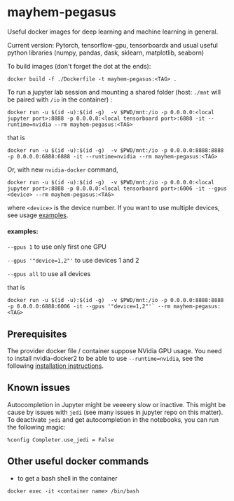 # mayhem-pegasus

Useful docker images for deep learning and machine learning in general.

Current version: Pytorch, tensorflow-gpu, tensorboardx and usual useful python libraries (numpy, pandas, dask, sklearn, matplotlib, seaborn)

To build images (don't forget the dot at the ends):

```
docker build -f ./Dockerfile -t mayhem-pegasus:<TAG> .
```

To run a jupyter lab session and mounting a shared folder (host: `./mnt` will be paired with `/io` in the container) :

```
docker run -u $(id -u):$(id -g)  -v $PWD/mnt:/io -p 0.0.0.0:<local jupyter port>:8888 -p 0.0.0.0:<local tensorboard port>:6888 -it --runtime=nvidia --rm mayhem-pegasus:<TAG>
```
that is
```
docker run -u $(id -u):$(id -g)  -v $PWD/mnt:/io -p 0.0.0.0:8888:8888 -p 0.0.0.0:6888:6888 -it --runtime=nvidia --rm mayhem-pegasus:<TAG>
```


Or, with new `nvidia-docker` command,
```
docker run -u $(id -u):$(id -g)  -v $PWD/mnt:/io -p 0.0.0.0:<local jupyter port>:8888 -p 0.0.0.0:<local tensorboard port>:6006 -it --gpus <device> --rm mayhem-pegasus:<TAG>
```

where `<device>` is the device number. If you want to use multiple devices, see usage [examples](https://github.com/NVIDIA/nvidia-docker#usage).

#### examples:
`--gpus 1` to use only first one GPU

`--gpus '"device=1,2"'` to use devices 1 and 2

`--gpus all` to use all devices

that is
```
docker run -u $(id -u):$(id -g)  -v $PWD/mnt:/io -p 0.0.0.0:8888:8888 -p 0.0.0.0:6888:6006 -it --gpus '"device=1,2"'` --rm mayhem-pegasus:<TAG>
```



## Prerequisites

The provider docker file / container suppose NVidia GPU usage. You need to install nvidia-docker2 to be able to use `--runtime=nvidia`, see the following [installation instructions](https://github.com/nvidia/nvidia-docker/wiki/Installation-(version-2.0)).

## Known issues

Autocompletion in Jupyter might be veeeery slow or inactive. This might be cause by issues with `jedi` (see many issues in jupyter repo on this matter). To deactivate `jedi` and get autocompletion in the notebooks, you can run the following magic:

```%config Completer.use_jedi = False```


## Other useful docker commands

*  to get a bash shell in the container

```
docker exec -it <container name> /bin/bash
```